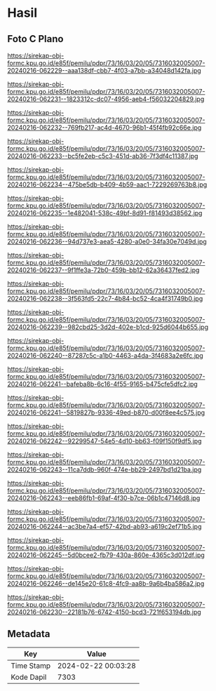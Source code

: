 # Hasil

## Foto C Plano

https://sirekap-obj-formc.kpu.go.id/e85f/pemilu/pdpr/73/16/03/20/05/7316032005007-20240216-062229--aaa138df-cbb7-4f03-a7bb-a34048d142fa.jpg

https://sirekap-obj-formc.kpu.go.id/e85f/pemilu/pdpr/73/16/03/20/05/7316032005007-20240216-062231--1823312c-dc07-4956-aeb4-f56032204829.jpg

https://sirekap-obj-formc.kpu.go.id/e85f/pemilu/pdpr/73/16/03/20/05/7316032005007-20240216-062232--769fb217-ac4d-4670-96b1-45f4fb92c66e.jpg

https://sirekap-obj-formc.kpu.go.id/e85f/pemilu/pdpr/73/16/03/20/05/7316032005007-20240216-062233--bc5fe2eb-c5c3-451d-ab36-7f3df4c11387.jpg

https://sirekap-obj-formc.kpu.go.id/e85f/pemilu/pdpr/73/16/03/20/05/7316032005007-20240216-062234--475be5db-b409-4b59-aac1-7229269763b8.jpg

https://sirekap-obj-formc.kpu.go.id/e85f/pemilu/pdpr/73/16/03/20/05/7316032005007-20240216-062235--1e482041-538c-49bf-8d91-f81493d38562.jpg

https://sirekap-obj-formc.kpu.go.id/e85f/pemilu/pdpr/73/16/03/20/05/7316032005007-20240216-062236--94d737e3-aea5-4280-a0e0-34fa30e7049d.jpg

https://sirekap-obj-formc.kpu.go.id/e85f/pemilu/pdpr/73/16/03/20/05/7316032005007-20240216-062237--9f1ffe3a-72b0-459b-bb12-62a36437fed2.jpg

https://sirekap-obj-formc.kpu.go.id/e85f/pemilu/pdpr/73/16/03/20/05/7316032005007-20240216-062238--3f563fd5-22c7-4b84-bc52-4ca4f31749b0.jpg

https://sirekap-obj-formc.kpu.go.id/e85f/pemilu/pdpr/73/16/03/20/05/7316032005007-20240216-062239--982cbd25-3d2d-402e-b1cd-925d6044b655.jpg

https://sirekap-obj-formc.kpu.go.id/e85f/pemilu/pdpr/73/16/03/20/05/7316032005007-20240216-062240--87287c5c-a1b0-4463-a4da-3f4683a2e6fc.jpg

https://sirekap-obj-formc.kpu.go.id/e85f/pemilu/pdpr/73/16/03/20/05/7316032005007-20240216-062241--bafeba8b-6c16-4f55-9165-b475cfe5dfc2.jpg

https://sirekap-obj-formc.kpu.go.id/e85f/pemilu/pdpr/73/16/03/20/05/7316032005007-20240216-062241--5819827b-9336-49ed-b870-d00f8ee4c575.jpg

https://sirekap-obj-formc.kpu.go.id/e85f/pemilu/pdpr/73/16/03/20/05/7316032005007-20240216-062242--92299547-54e5-4d10-bb63-f09f150f9df5.jpg

https://sirekap-obj-formc.kpu.go.id/e85f/pemilu/pdpr/73/16/03/20/05/7316032005007-20240216-062243--11ca7ddb-960f-474e-bb29-2497bd1d21ba.jpg

https://sirekap-obj-formc.kpu.go.id/e85f/pemilu/pdpr/73/16/03/20/05/7316032005007-20240216-062243--eeb86fb1-69af-4f30-b7ce-06b1c47146d8.jpg

https://sirekap-obj-formc.kpu.go.id/e85f/pemilu/pdpr/73/16/03/20/05/7316032005007-20240216-062244--ac3be7a4-ef57-42bd-ab93-a619c2ef71b5.jpg

https://sirekap-obj-formc.kpu.go.id/e85f/pemilu/pdpr/73/16/03/20/05/7316032005007-20240216-062245--5d0bcee2-fb79-430a-860e-4365c3d012df.jpg

https://sirekap-obj-formc.kpu.go.id/e85f/pemilu/pdpr/73/16/03/20/05/7316032005007-20240216-062246--de145e20-61c8-4fc9-aa8b-9a6b4ba586a2.jpg

https://sirekap-obj-formc.kpu.go.id/e85f/pemilu/pdpr/73/16/03/20/05/7316032005007-20240216-062230--22181b76-6742-4150-bcd3-721f653194db.jpg


## Metadata

| Key        | Value               |
| ---------- | ------------------- |
| Time Stamp | 2024-02-22 00:03:28 |
| Kode Dapil | 7303                |



